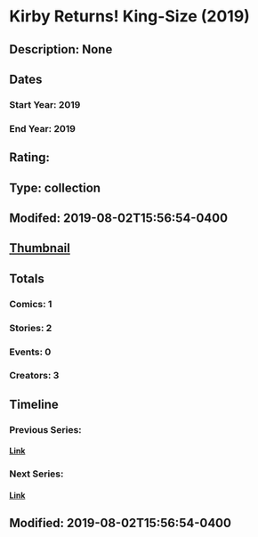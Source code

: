 # Kirby Returns! King-Size (2019)
## Description: None
## Dates
### Start Year: 2019
### End Year: 2019
## Rating: 
## Type: collection
## Modifed: 2019-08-02T15:56:54-0400
## [Thumbnail](http://i.annihil.us/u/prod/marvel/i/mg/b/40/image_not_available.jpg)
## Totals
### Comics: 1
### Stories: 2
### Events: 0
### Creators: 3
## Timeline
### Previous Series: 
#### [Link]()
### Next Series: 
#### [Link]()
## Modified: 2019-08-02T15:56:54-0400